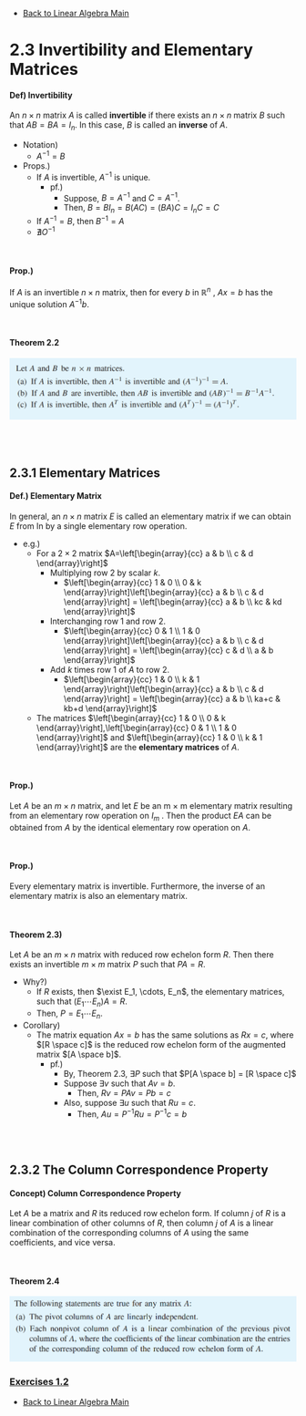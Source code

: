 * [Back to Linear Algebra Main](../../main.md)

# 2.3 Invertibility and Elementary Matrices

#### Def) Invertibility
An $n \times n$ matrix $A$ is called **invertible** if there exists an $n \times n$ matrix $B$ such that $AB = BA = I_n$. In this case, $B$ is called an **inverse** of $A$.
- Notation)
  - $A^{-1} = B$
- Props.)
  - If $A$ is invertible, $A^{-1}$ is unique.
    - pf.)
      - Suppose, $B=A^{-1}$ and $C=A^{-1}$.
      - Then, $B = BI_n = B(AC) = (BA)C = I_nC = C$
  - If $A^{-1} = B$, then $B^{-1} = A$
  - $\nexists O^{-1}$

<br>

#### Prop.)
If $A$ is an invertible $n \times n$ matrix, then for every $b$ in $\mathbb{R}^n$ , $Ax = b$ has the unique solution $A^{−1}b$.

<br>

#### Theorem 2.2
![](images/001.png)

<br><br>


## 2.3.1 Elementary Matrices
#### Def.) Elementary Matrix
In general, an $n \times n$ matrix $E$ is called an elementary matrix if we can obtain $E$ from In by a single elementary row operation.
- e.g.)
  - For a $2 \times 2$ matrix $`A=\left[\begin{array}{cc} a & b \\ c & d \end{array}\right]`$
    - Multiplying row 2 by scalar $k$.
      - $`\left[\begin{array}{cc} 1 & 0 \\ 0 & k \end{array}\right]\left[\begin{array}{cc} a & b \\ c & d \end{array}\right] = \left[\begin{array}{cc} a & b \\ kc & kd \end{array}\right]`$
    - Interchanging row 1 and row 2.
      - $`\left[\begin{array}{cc} 0 & 1 \\ 1 & 0 \end{array}\right]\left[\begin{array}{cc} a & b \\ c & d \end{array}\right] = \left[\begin{array}{cc} c & d \\ a & b \end{array}\right]`$
    - Add $k$ times row 1 of $A$ to row 2.
      - $`\left[\begin{array}{cc} 1 & 0 \\ k & 1 \end{array}\right]\left[\begin{array}{cc} a & b \\ c & d \end{array}\right] = \left[\begin{array}{cc} a & b \\ ka+c & kb+d \end{array}\right]`$
  - The matrices $`\left[\begin{array}{cc} 1 & 0 \\ 0 & k \end{array}\right],\left[\begin{array}{cc} 0 & 1 \\ 1 & 0 \end{array}\right]`$ and $`\left[\begin{array}{cc} 1 & 0 \\ k & 1 \end{array}\right]`$ are the **elementary matrices** of $A$.

<br>

#### Prop.) 
Let $A$ be an $m \times n$ matrix, and let $E$ be an m × m elementary matrix resulting from an elementary row operation on $I_m$ . Then the product $EA$ can be obtained from $A$ by the identical elementary row operation on $A$.

<br>

#### Prop.) 
Every elementary matrix is invertible. Furthermore, the inverse of an elementary matrix is also an elementary matrix.

<br>

#### Theorem 2.3)
Let $A$ be an $m \times n$ matrix with reduced row echelon form $R$. Then there exists
an invertible $m \times m$ matrix $P$ such that $PA = R$.
- Why?)
  - If $R$ exists, then $\exist E_1, \cdots, E_n$, the elementary matrices, such that $(E_1 \cdots E_n)A = R$.
  - Then, $P = E_1 \cdots E_n$.
- Corollary)
  - The matrix equation $Ax = b$ has the same solutions as $Rx = c$, where $[R \space c]$
is the reduced row echelon form of the augmented matrix $[A \space b]$.
    - pf.) 
      - By, Theorem 2.3, $\exists P$ such that $P[A \space b] = [R \space c]$
      - Suppose $\exists v$ such that $Av=b$.
        - Then, $Rv = PAv = Pb = c$
      - Also, suppose $\exists u$ such that $Ru=c$.
        - Then, $Au = P^{-1}Ru = P^{-1}c = b$

<br><br>


## 2.3.2 The Column Correspondence Property
#### Concept) Column Correspondence Property
Let $A$ be a matrix and $R$ its reduced row echelon form. If column $j$ of $R$ is a linear
combination of other columns of $R$, then column $j$ of $A$ is a linear combination
of the corresponding columns of $A$ using the same coefficients, and vice versa.

<br>


#### Theorem 2.4
![](images/002.png)







### [Exercises 1.2](./exercises.md)

* [Back to Linear Algebra Main](../../main.md)